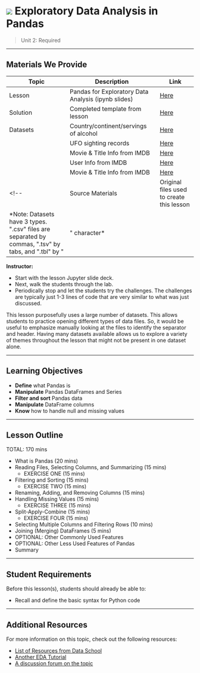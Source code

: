 # ![](https://ga-dash.s3.amazonaws.com/production/assets/logo-9f88ae6c9c3871690e33280fcf557f33.png) Exploratory Data Analysis in Pandas

> Unit 2: Required

---

## Materials We Provide

| Topic | Description | Link |
| --- | --- | --- |
| Lesson | Pandas for Exploratory Data Analysis (ipynb slides) | [Here](exploratory-data-analysis.ipynb) |
| Solution  | Completed template from lesson | [Here](solution-code/exploratory-data-analysis-solution.ipynb) |
| Datasets | Country/continent/servings of alcohol | [Here](./data/drinks.csv) |
|          | UFO sighting records | [Here](./data/ufo.csv) |
|          | Movie & Title Info from IMDB | [Here](./data/movies.tbl) |
|          | User Info from IMDB | [Here](./data/user.tbl) |
|          | Movie & Title Info from IMDB | [Here](./data/movies.tbl) |
<!--| Source Materials | Original files used to create this lesson | -- |-->
*Note: Datasets have 3 types. ".csv" files are separated by commas, ".tsv" by tabs, and ".tbl" by "|" character*

**Instructor:**
- Start with the lesson Jupyter slide deck.
- Next, walk the students through the lab.
- Periodically stop and let the students try the challenges. The challenges are typically just 1-3 lines of code that are very similar to what was just discussed.

This lesson purposefully uses a large number of datasets. This allows students to practice opening different types of data files. So, it would be useful to emphasize manually looking at the files to identify the separator and header. Having many datasets available allows us to explore a variety of themes throughout the lesson that might not be present in one dataset alone.

---

## Learning Objectives

- **Define** what Pandas is
- **Manipulate** Pandas DataFrames and Series
- **Filter and sort** Pandas data
- **Manipulate** DataFrame columns
- **Know** how to handle null and missing values

---

## Lesson Outline

TOTAL: 170 mins
- What is Pandas (20 mins)
- Reading Files, Selecting Columns, and Summarizing (15 mins)
    - EXERCISE ONE (15 mins)
- Filtering and Sorting (15 mins)
    - EXERCISE TWO (15 mins)
- Renaming, Adding, and Removing Columns (15 mins)
- Handling Missing Values (15 mins)
    - EXERCISE THREE (15 mins)
- Split-Apply-Combine (15 mins)
    - EXERCISE FOUR (15 mins)
- Selecting Multiple Columns and Filtering Rows (10 mins)
- Joining (Merging) DataFrames (5 mins)
- OPTIONAL: Other Commonly Used Features
- OPTIONAL: Other Less Used Features of Pandas
- Summary

---

## Student Requirements

Before this lesson(s), students should already be able to:

- Recall and define the basic syntax for Python code

---

## Additional Resources

For more information on this topic, check out the following resources:

- [List of Resources from Data School](http://www.dataschool.io/best-python-pandas-resources/)
- [Another EDA Tutorial](https://www.datacamp.com/community/tutorials/exploratory-data-analysis-python#gs.T3TSKbk)
- [A discussion forum on the topic](https://www.kaggle.com/general/12796)
